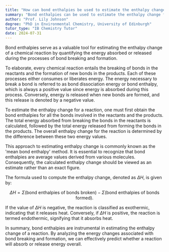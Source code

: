 ```yaml
---
title: "How can bond enthalpies be used to estimate the enthalpy change for a reaction?"
summary: "Bond enthalpies can be used to estimate the enthalpy change for a reaction by calculating the energy absorbed or released during bond breaking and formation."
author: "Prof. Lily Johnson"
degree: "PhD in Environmental Chemistry, University of Edinburgh"
tutor_type: "IB Chemistry Tutor"
date: 2024-07-31
---
```


Bond enthalpies serve as a valuable tool for estimating the enthalpy change of a chemical reaction by quantifying the energy absorbed or released during the processes of bond breaking and formation.

To elaborate, every chemical reaction entails the breaking of bonds in the reactants and the formation of new bonds in the products. Each of these processes either consumes or liberates energy. The energy necessary to break a bond is referred to as bond dissociation energy or bond enthalpy, which is always a positive value since energy is absorbed during this process. Conversely, energy is released when new bonds are formed, and this release is denoted by a negative value.

To estimate the enthalpy change for a reaction, one must first obtain the bond enthalpies for all the bonds involved in the reactants and the products. The total energy absorbed from breaking the bonds in the reactants is calculated, followed by the total energy released from forming the bonds in the products. The overall enthalpy change for the reaction is determined by the difference between these two energy values.

This approach to estimating enthalpy change is commonly known as the 'mean bond enthalpy' method. It is essential to recognize that bond enthalpies are average values derived from various molecules. Consequently, the calculated enthalpy change should be viewed as an estimate rather than an exact figure.

The formula used to compute the enthalpy change, denoted as $\Delta H$, is given by:

$$
\Delta H = \Sigma (\text{bond enthalpies of bonds broken}) - \Sigma (\text{bond enthalpies of bonds formed}).
$$

If the value of $\Delta H$ is negative, the reaction is classified as exothermic, indicating that it releases heat. Conversely, if $\Delta H$ is positive, the reaction is termed endothermic, signifying that it absorbs heat.

In summary, bond enthalpies are instrumental in estimating the enthalpy change of a reaction. By analyzing the energy changes associated with bond breaking and formation, we can effectively predict whether a reaction will absorb or release energy overall.
    